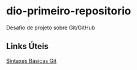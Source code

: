 # dio-primeiro-repositorio
Desafio de projeto  sobre Git/GitHub

## Links Úteis
[Sintaxes Básicas Git](https://comandosgit.github.io/)


